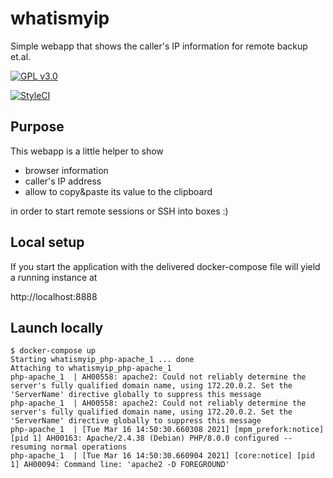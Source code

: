 # whatismyip
Simple webapp that shows the caller's IP information for remote backup et.al.

[![GPL v3.0](https://img.shields.io/github/license/ottlinger/whatismyip.svg)](https://www.gnu.org/licenses/gpl.html)

[![StyleCI](https://github.styleci.io/repos/248326026/shield?branch=master)](https://github.styleci.io/repos/248326026?branch=master)

## Purpose

This webapp is a little helper to show

* browser information
* caller's IP address
* allow to copy&paste its value to the clipboard

in order to start remote sessions or SSH into boxes :)

## Local setup
If you start the application with the delivered docker-compose file will yield a running instance at

http://localhost:8888

## Launch locally

```
$ docker-compose up
Starting whatismyip_php-apache_1 ... done
Attaching to whatismyip_php-apache_1
php-apache_1  | AH00558: apache2: Could not reliably determine the server's fully qualified domain name, using 172.20.0.2. Set the 'ServerName' directive globally to suppress this message
php-apache_1  | AH00558: apache2: Could not reliably determine the server's fully qualified domain name, using 172.20.0.2. Set the 'ServerName' directive globally to suppress this message
php-apache_1  | [Tue Mar 16 14:50:30.660308 2021] [mpm_prefork:notice] [pid 1] AH00163: Apache/2.4.38 (Debian) PHP/8.0.0 configured -- resuming normal operations
php-apache_1  | [Tue Mar 16 14:50:30.660904 2021] [core:notice] [pid 1] AH00094: Command line: 'apache2 -D FOREGROUND'

```
